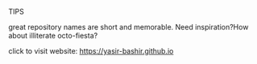 TIPS

great repository names are short and memorable. Need inspiration?How about illiterate octo-fiesta?


click to visit website: https://yasir-bashir.github.io
